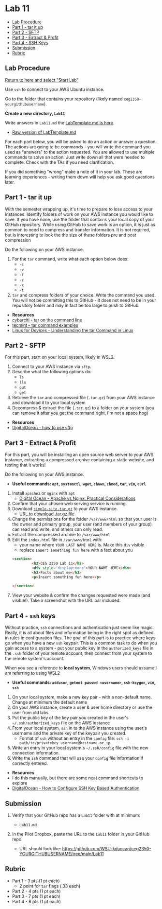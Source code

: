 # Lab 11

- [Lab Procedure](#lab-procedure)
- [Part 1 - tar it up](#part-1---tar-it-up)
- [Part 2 - SFTP](#part-2---sftp)
- [Part 3 - Extract & Profit](#part-3---extract--profit)
- [Part 4 - SSH Keys](#part-4---ssh-keys)
- [Submission](#submission)
- [Rubric](#rubric)

## Lab Procedure

[Return to here and select "Start Lab"](https://awsacademy.instructure.com/courses/68834/modules/items/6128516)

Use `ssh` to connect to your AWS Ubuntu instance.

Go to the folder that contains your repository (likely named `ceg2350-yourgithubusername`).

**Create a new directory, `Lab11`**

Write answers in `Lab11.md` the [LabTemplate.md is here](LabTemplate.md).

- [Raw version of LabTemplate.md](https://raw.githubusercontent.com/pattonsgirl/CEG2350/main/Labs/Lab11/LabTemplate.md)

For each part below, you will be asked to do an action or answer a question. The actions are going to be commands - you will write the command you used as "answers" to the action requested. You are allowed to use multiple commands to solve an action. Just write down all that were needed to complete. Check with the TAs if you need clarification.

If you did something "wrong" make a note of it in your lab. These are learning experiences - writing them down will help you ask good questions later.

## Part 1 - tar it up
With the semester wrapping up, it's time to prepare to lose access to your instances.  Identify folders of work on your AWS instance you would like to save.  If you have none, use the folder that contains your local copy of your GitHub repository.  While using GitHub to save work is an option, it is just as common to need to compress and transfer information.  It is not required, but is interesting to look the the size of these folders pre and post compression

Do the following on your AWS instance.  

1. For the `tar` command, write what each option below does:
   - `-c`
   - `-v`
   - `-f`
   - `-z`
   - `-x`
   - `-t`
2. `tar` and compress folders of your choice. Write the command you used. You will not be committing this to GitHub - it does not need to be in your repository folder and may in fact be too large to push to GitHub.

- **Resources**
- [cyberciti - tar on the command line](https://www.cyberciti.biz/faq/how-to-tar-a-file-in-linux-using-command-line/)
- [tecmint - tar command examples](https://www.tecmint.com/18-tar-command-examples-in-linux/)
- [Linux for Devices - Understanding the tar Command in Linux](https://www.linuxfordevices.com/tutorials/linux/tar-command-in-linux)

## Part 2 - SFTP

For this part, start on your local system, likely in WSL2.  

1. Connect to your AWS instance via `sftp`.
2. Describe what the following options do:
   - `ls`
   - `lls`
   - `put`
   - `get`
3. Retrieve the `tar` and compressed file (`.tar.gz`) from your AWS instance and download it to your local system
4. Decompress & extract the file (`.tar.gz`) to a folder on your system (you can remove it after you get the command right, I'm not a space hog)

- **Resources**
- [DigitalOcean - how to use sftp](https://www.digitalocean.com/community/tutorials/how-to-use-sftp-to-securely-transfer-files-with-a-remote-server)

## Part 3 - Extract & Profit

For this part, you will be installing an open source web server to your AWS instance, extracting a compressed archive containing a static website, and testing that it works!

Do the following on your AWS instance.

- **Useful commands: `apt`, `systemctl`, `wget`, `chown`, `chmod`, `tar`, `vim`, `curl`**

1. Install `apache2` or `nginx` with `apt`
   - [Digital Ocean - Apache vs Nginx: Practical Considerations](https://www.digitalocean.com/community/tutorials/apache-vs-nginx-practical-considerations)
2. Confirm that your chosen web serving service is running.
3. Download [`simple-site.tar.gz`](simple-site.tar.gz) to your AWS instance.
   - [URL to download .tar.gz file](https://github.com/pattonsgirl/CEG2350/raw/refs/heads/main/Labs/Lab11/simple-site.tar.gz)
4. Change the permissions for the folder `/var/www/html` so that your user is the owner and primary group, your user (and members of your group) can read and write, and others can only read.
5. Extract the compressed archive to `/var/www/html`
6. Edit the `index.html` file in `/var/www/html` with:
   - your name where `YOUR LAST NAME HERE` is.  Make this `div` visible
   - replace `Insert something fun here` with a fact about you
   ```html
   <section>
            <h2>CEG 2350 Lab 11</h2>
            <div style="display:none">YOUR NAME HERE</div>
            <h3>Facts about me</h3>
            <p>Insert something fun here</p>
            
   </section>
   ```
7. View your website & confirm the changes requested were made (and visible!).  Take a screenshot with the URL bar included.

## Part 4 - `ssh` keys

Without practice, `ssh` connections and authentication just seem like magic. Really, it is all about files and information being in the right spot as defined in rules in configuration files. The goal of this part is to practice where keys go when you have a new `ssh` keypair. This is a common task to do when you gain access to a system - put your public key in the `authorized_keys` file in the `.ssh` folder of your remote account, then connect from your system to the remote system's account.

When you see a reference to **local system**, Windows users should assume I am referring to using WSL2

- **Useful commands: `adduser`, `getent passwd <username>`, `ssh-keygen`, `vim`, `ssh`**

1. On your local system, make a new key pair - with a non-default name.  Change at minimum the default name
2. On your AWS instance, create a user & user home directory or use the user from old labs
3. Put the public key of the key pair you created in the user's `~/.ssh/authorized_keys` file on the AWS instance
4. From your local system, `ssh` in to the AWS instance using the user's username and the private key of the keypair you created.
   - Format of `ssh` without an entry in the `config` file: `ssh -i path/to/privatekey username@hostname_or_ip`
5. Write an entry in your local system's `~/.ssh/config` file with the new connection information.
6. Write the `ssh` command that will use your `config` file information if correctly entered.

- **Resources**
- I do this manually, but there are some neat command shortcuts to explore
- [DigitalOcean - How to Configure SSH Key Based Authentication](https://www.digitalocean.com/community/tutorials/how-to-configure-ssh-key-based-authentication-on-a-linux-server)

## Submission

1. Verify that your GitHub repo has a `Lab11` folder with at minimum:

   - `Lab11.md`

2. In the Pilot Dropbox, paste the URL to the `Lab11` folder in your GitHub repo
   - URL should look like: https://github.com/WSU-kduncan/ceg2350-YOURGITHUBUSERNAME/tree/main/Lab11

## Rubric

- Part 1 - 3 pts (1 pt each)
   - 2 point for `tar` flags (.33 each)
- Part 2 - 4 pts (1 pt each)
- Part 3 - 7 pts (1 pt each)
- Part 4 - 6 pts (1 pt each)
